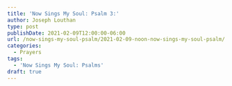 ```yaml
---
title: 'Now Sings My Soul: Psalm 3:'
author: Joseph Louthan
type: post
publishDate: 2021-02-09T12:00:00-06:00
url: /now-sings-my-soul-psalm/2021-02-09-noon-now-sings-my-soul-psalm/
categories:
  - Prayers
tags:
  - 'Now Sings My Soul: Psalms'
draft: true
---
```

<div style="font-variant: small-caps;">

</div>
    
